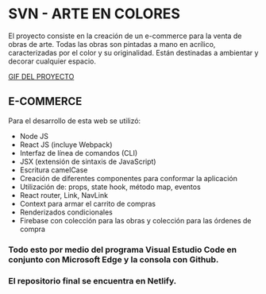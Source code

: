 # SVN - ARTE EN COLORES
El proyecto consiste en la creación de un e-commerce para la venta de obras de arte.
Todas las obras son pintadas a mano en acrílico, caracterizadas por el color y su originalidad.
Están destinadas a ambientar y decorar cualquier espacio. 

[GIF DEL PROYECTO](https://imgur.com/W37FWNW)

## E-COMMERCE
Para el desarrollo de esta web se utilizó: 
- Node JS
- React  JS (incluye Webpack)
- Interfaz de línea de comandos (CLI)
- JSX (extensión de sintaxis de JavaScript)
- Escritura camelCase
- Creación de diferentes componentes para conformar la aplicación
- Utilización de: props, state hook, método map, eventos
- React router, Link, NavLink
- Context para armar el carrito de compras
- Renderizados condicionales 
- Firebase con colección para las obras y colección para las órdenes de compra

### Todo esto por medio del programa Visual Estudio Code en conjunto con Microsoft Edge y la consola con Github.

### El repositorio final se encuentra en Netlify.

